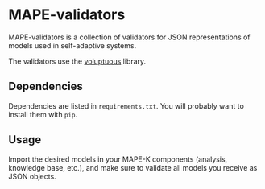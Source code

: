 # MAPE-validators

MAPE-validators is a collection of validators for JSON representations
of models used in self-adaptive systems.

The validators use the
[voluptuous](https://github.com/alecthomas/voluptuous) library.

## Dependencies

Dependencies are listed in `requirements.txt`. You will probably want
to install them with `pip`.

## Usage

Import the desired models in your MAPE-K components (analysis,
knowledge base, etc.), and make sure to validate all models you
receive as JSON objects.
